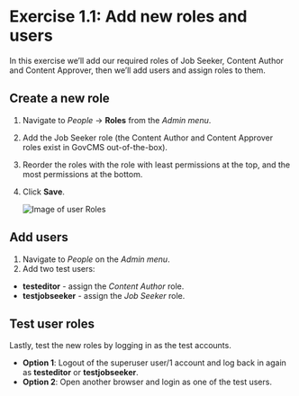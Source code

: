 # Exercise 1.1: Add new roles and users

In this exercise we’ll add our required roles of Job Seeker, Content Author and Content Approver, then we’ll add users and assign roles to them.

## Create a new role

1. Navigate to _People_ → **Roles** from the _Admin menu_.
2. Add the Job Seeker role \(the Content Author and Content Approver roles exist in GovCMS out-of-the-box\).
3. Reorder the roles with the role with least permissions at the top, and the most permissions at the bottom. 
4. Click **Save**.

    ![Image of user Roles](../.gitbook/assets/8%20%282%29.png)

## Add users
1. Navigate to _People_ on the _Admin menu_.
2. Add two test users:

- **testeditor** - assign the _Content Author_ role.
- **testjobseeker** - assign the _Job Seeker_ role.

## Test user roles

Lastly, test the new roles by logging in as the test accounts.

- **Option 1**: Logout of the superuser user/1 account and log back in again as **testeditor** or **testjobseeker**.
- **Option 2**: Open another browser and login as one of the test users.
